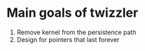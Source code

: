 # Main goals of twizzler
1. Remove kernel from the persistence path
2. Design for pointers that last forever

